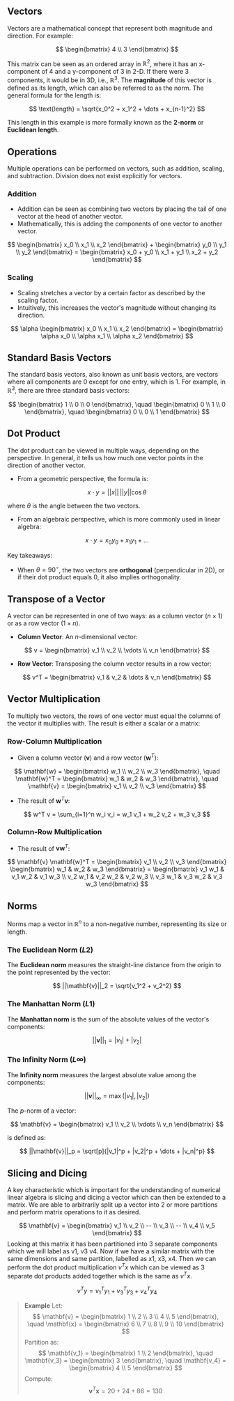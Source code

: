 ## Vectors

Vectors are a mathematical concept that represent both magnitude and direction. For example:

$$
\begin{bmatrix} 
4 \\ 
3 
\end{bmatrix}
$$

This matrix can be seen as an ordered array in $\mathbb{R}^2$, where it has an x-component of 4 and a y-component of 3 in 2-D. If there were 3 components, it would be in 3D, i.e., $\mathbb{R}^3$. The **magnitude** of this vector is defined as its length, which can also be referred to as the norm. The general formula for the length is:

$$
\text{length} = \sqrt{x_0^2 + x_1^2 + \dots + x_{n-1}^2}
$$

This length in this example is more formally known as the **2-norm** or **Euclidean length**.

## Operations

Multiple operations can be performed on vectors, such as addition, scaling, and subtraction. Division does not exist explicitly for vectors.

### **Addition**

- Addition can be seen as combining two vectors by placing the tail of one vector at the head of another vector. 
- Mathematically, this is adding the components of one vector to another vector. 

$$
\begin{bmatrix} 
x_0 \\ 
x_1 \\ 
x_2 
\end{bmatrix} + 
\begin{bmatrix} 
y_0 \\ 
y_1 \\ 
y_2 
\end{bmatrix} = 
\begin{bmatrix} 
x_0 + y_0 \\ 
x_1 + y_1 \\ 
x_2 + y_2 
\end{bmatrix}
$$

### **Scaling**

- Scaling stretches a vector by a certain factor as described by the scaling factor.
- Intuitively, this increases the vector's magnitude without changing its direction.

$$
\alpha \begin{bmatrix} 
x_0 \\ 
x_1 \\ 
x_2 
\end{bmatrix} = 
\begin{bmatrix} 
\alpha x_0 \\ 
\alpha x_1 \\ 
\alpha x_2 
\end{bmatrix}
$$

## Standard Basis Vectors

The standard basis vectors, also known as unit basis vectors, are vectors where all components are 0 except for one entry, which is 1. For example, in $\mathbb{R}^3$, there are three standard basis vectors:

$$
\begin{bmatrix} 
1 \\ 
0 \\ 
0 
\end{bmatrix}, \quad 
\begin{bmatrix} 
0 \\ 
1 \\ 
0 
\end{bmatrix}, \quad 
\begin{bmatrix} 
0 \\ 
0 \\ 
1 
\end{bmatrix}
$$

## Dot Product

The dot product can be viewed in multiple ways, depending on the perspective. In general, it tells us how much one vector points in the direction of another vector.

- From a geometric perspective, the formula is:

$$
x \cdot y = ||x|| \, ||y|| \cos \theta
$$

where $\theta$ is the angle between the two vectors.

- From an algebraic perspective, which is more commonly used in linear algebra:

$$
x \cdot y = x_0 y_0 + x_1 y_1 + \dots
$$

Key takeaways:
- When $\theta = 90^\circ$, the two vectors are **orthogonal** (perpendicular in 2D), or if their dot product equals 0, it also implies orthogonality.

## Transpose of a Vector

A vector can be represented in one of two ways: as a column vector ($n \times 1$) or as a row vector ($1 \times n$).

- **Column Vector**: An $n$-dimensional vector:

$$
v = \begin{bmatrix} 
v_1 \\ 
v_2 \\ 
\vdots \\ 
v_n 
\end{bmatrix}
$$

- **Row Vector**: Transposing the column vector results in a row vector:

$$
v^T = \begin{bmatrix} 
v_1 & v_2 & \dots & v_n 
\end{bmatrix}
$$

## Vector Multiplication

To multiply two vectors, the rows of one vector must equal the columns of the vector it multiplies with. The result is either a scalar or a matrix:

### **Row-Column Multiplication**

- Given a column vector ($\mathbf{v}$) and a row vector ($\mathbf{w}^T$):

$$
\mathbf{w} = 
\begin{bmatrix} 
w_1 \\ 
w_2 \\ 
w_3 
\end{bmatrix}, \quad 
\mathbf{w}^T = 
\begin{bmatrix} 
w_1 & w_2 & w_3 
\end{bmatrix}, \quad 
\mathbf{v} = 
\begin{bmatrix} 
v_1 \\ 
v_2 \\ 
v_3 
\end{bmatrix}
$$

- The result of $\mathbf{w}^T \mathbf{v}$:

$$
w^T v = \sum_{i=1}^n w_i v_i = w_1 v_1 + w_2 v_2 + w_3 v_3
$$

### **Column-Row Multiplication**

- The result of $\mathbf{v} \mathbf{w}^T$:

$$
\mathbf{v} \mathbf{w}^T = 
\begin{bmatrix} 
v_1 \\ 
v_2 \\ 
v_3 
\end{bmatrix} 
\begin{bmatrix} 
w_1 & w_2 & w_3 
\end{bmatrix} = 
\begin{bmatrix} 
v_1 w_1 & v_1 w_2 & v_1 w_3 \\ 
v_2 w_1 & v_2 w_2 & v_2 w_3 \\ 
v_3 w_1 & v_3 w_2 & v_3 w_3 
\end{bmatrix}
$$

## Norms

Norms map a vector in $\mathbb{R}^n$ to a non-negative number, representing its size or length.

### **The Euclidean Norm ($L2$)**

The **Euclidean norm** measures the straight-line distance from the origin to the point represented by the vector:

$$
||\mathbf{v}||_2 = \sqrt{v_1^2 + v_2^2}
$$

### **The Manhattan Norm ($L1$)**

The **Manhattan norm** is the sum of the absolute values of the vector's components:

$$
||\mathbf{v}||_1 = |v_1| + |v_2|
$$

### **The Infinity Norm ($L\infty$)**

The **Infinity norm** measures the largest absolute value among the components:

$$
||\mathbf{v}||_\infty = \max(|v_1|, |v_2|)
$$

The $p$-norm of a vector:

$$
\mathbf{v} = \begin{bmatrix} 
v_1 \\ 
v_2 \\ 
\vdots \\ 
v_n 
\end{bmatrix}
$$

is defined as:


$$
||\mathbf{v}||_p = \sqrt[p]{|v_1|^p + |v_2|^p + \dots + |v_n|^p}
$$
## Slicing and Dicing

A key characteristic which is important for the understanding of numerical linear algebra is slicing and dicing a vector which can then be extended to a matrix. We are able to arbitrarily split up a vector into 2 or more partitions and perform matrix operations to it as desired. 

$$
\mathbf{v} = \begin{bmatrix} 
v_1 \\ 
v_2 \\ 
-- \\
v_3 \\
-- \\
v_4 \\
v_5
\end{bmatrix}
$$
Looking at this matrix it has been partitioned into 3 separate components which we will label as v1, v3 v4. Now if we have a similar matrix with the same dimensions and same partition, labelled as x1, x3, x4. Then we can perform the dot product multiplication $v^T x$  which can be viewed as 3 separate dot products added together which is the same as $v^T x$.

$$
v^T y = v_1^T y_1 + v_3^T y_3 + v_4^T y_4
$$
> **Example** Let: $$  \mathbf{v} = \begin{bmatrix} 1 \\ 2 \\ 3 \\ 4 \\ 5 \end{bmatrix}, \quad  \mathbf{x} = \begin{bmatrix} 6 \\ 7 \\ 8 \\ 9 \\ 10 \end{bmatrix}  $$  Partition as:  $$  \mathbf{v_1} = \begin{bmatrix} 1 \\ 2 \end{bmatrix}, \quad  \mathbf{v_3} = \begin{bmatrix} 3 \end{bmatrix}, \quad  \mathbf{v_4} = \begin{bmatrix} 4 \\ 5 \end{bmatrix}  $$  Compute:  $$  \mathbf{v}^T \mathbf{x} = 20 + 24 + 86 = 130  $$







